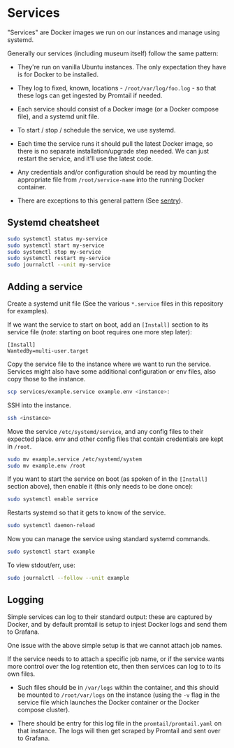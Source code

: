 # Services

"Services" are Docker images we run on our instances and manage using systemd.

Generally our services (including museum itself) follow the same pattern:

-   They're run on vanilla Ubuntu instances. The only expectation they have is
    for Docker to be installed.

-   They log to fixed, known, locations - `/root/var/log/foo.log` - so that
    these logs can get ingested by Promtail if needed.

-   Each service should consist of a Docker image (or a Docker compose file),
    and a systemd unit file.

-   To start / stop / schedule the service, we use systemd.

-   Each time the service runs it should pull the latest Docker image, so there
    is no separate installation/upgrade step needed. We can just restart the
    service, and it'll use the latest code.

-   Any credentials and/or configuration should be read by mounting the
    appropriate file from `/root/service-name` into the running Docker
    container.

-   There are exceptions to this general pattern (See [sentry](sentry)).

## Systemd cheatsheet

```sh
sudo systemctl status my-service
sudo systemctl start my-service
sudo systemctl stop my-service
sudo systemctl restart my-service
sudo journalctl --unit my-service
```

## Adding a service

Create a systemd unit file (See the various `*.service` files in this repository
for examples).

If we want the service to start on boot, add an `[Install]` section to its
service file (_note_: starting on boot requires one more step later):

```
[Install]
WantedBy=multi-user.target
```

Copy the service file to the instance where we want to run the service. Services
might also have some additional configuration or env files, also copy those to
the instance.

```sh
scp services/example.service example.env <instance>:
```

SSH into the instance.

```sh
ssh <instance>
```

Move the service `/etc/systemd/service`, and any config files to their expected
place. env and other config files that contain credentials are kept in `/root`.

```sh
sudo mv example.service /etc/systemd/system
sudo mv example.env /root
```

If you want to start the service on boot (as spoken of in the `[Install]`
section above), then enable it (this only needs to be done once):

```sh
sudo systemctl enable service
```

Restarts systemd so that it gets to know of the service.

```sh
sudo systemctl daemon-reload
```

Now you can manage the service using standard systemd commands.

```sh
sudo systemctl start example
```

To view stdout/err, use:

```sh
sudo journalctl --follow --unit example
```

## Logging

Simple services can log to their standard output: these are captured by Docker,
and by default promtail is setup to injest Docker logs and send them to Grafana.

One issue with the above simple setup is that we cannot attach job names.

If the service needs to to attach a specific job name, or if the service wants
more control over the log retention etc, then then services can log to to its
own files.

* Such files should be in `/var/logs` within the container, and this should be
  mounted to `/root/var/logs` on the instance (using the `-v` flag in the
  service file which launches the Docker container or the Docker compose cluster).

* There should be entry for this log file in the `promtail/promtail.yaml` on
  that instance. The logs will then get scraped by Promtail and sent over to
  Grafana.
